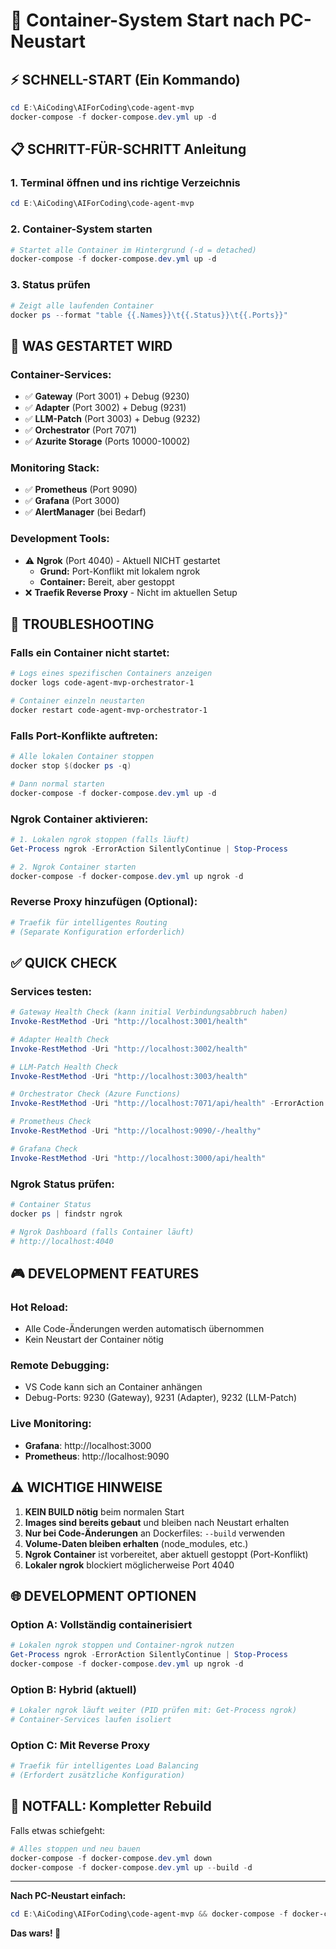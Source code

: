 # 🚀 Container-System Start nach PC-Neustart

## ⚡ SCHNELL-START (Ein Kommando)

```powershell
cd E:\AiCoding\AIForCoding\code-agent-mvp
docker-compose -f docker-compose.dev.yml up -d
```

## 📋 SCHRITT-FÜR-SCHRITT Anleitung

### 1. Terminal öffnen und ins richtige Verzeichnis
```powershell
cd E:\AiCoding\AIForCoding\code-agent-mvp
```

### 2. Container-System starten
```powershell
# Startet alle Container im Hintergrund (-d = detached)
docker-compose -f docker-compose.dev.yml up -d
```

### 3. Status prüfen
```powershell
# Zeigt alle laufenden Container
docker ps --format "table {{.Names}}\t{{.Status}}\t{{.Ports}}"
```

## 🎯 WAS GESTARTET WIRD

### Container-Services:
- ✅ **Gateway** (Port 3001) + Debug (9230)
- ✅ **Adapter** (Port 3002) + Debug (9231)  
- ✅ **LLM-Patch** (Port 3003) + Debug (9232)
- ✅ **Orchestrator** (Port 7071)
- ✅ **Azurite Storage** (Ports 10000-10002)

### Monitoring Stack:
- ✅ **Prometheus** (Port 9090)
- ✅ **Grafana** (Port 3000)
- ✅ **AlertManager** (bei Bedarf)

### Development Tools:
- ⚠️ **Ngrok** (Port 4040) - Aktuell NICHT gestartet
  - **Grund:** Port-Konflikt mit lokalem ngrok
  - **Container:** Bereit, aber gestoppt
- ❌ **Traefik Reverse Proxy** - Nicht im aktuellen Setup

## 🔧 TROUBLESHOOTING

### Falls ein Container nicht startet:
```powershell
# Logs eines spezifischen Containers anzeigen
docker logs code-agent-mvp-orchestrator-1

# Container einzeln neustarten
docker restart code-agent-mvp-orchestrator-1
```

### Falls Port-Konflikte auftreten:
```powershell
# Alle lokalen Container stoppen
docker stop $(docker ps -q)

# Dann normal starten
docker-compose -f docker-compose.dev.yml up -d
```

### Ngrok Container aktivieren:
```powershell
# 1. Lokalen ngrok stoppen (falls läuft)
Get-Process ngrok -ErrorAction SilentlyContinue | Stop-Process

# 2. Ngrok Container starten
docker-compose -f docker-compose.dev.yml up ngrok -d
```

### Reverse Proxy hinzufügen (Optional):
```powershell
# Traefik für intelligentes Routing
# (Separate Konfiguration erforderlich)
```

## ✅ QUICK CHECK

### Services testen:
```powershell
# Gateway Health Check (kann initial Verbindungsabbruch haben)
Invoke-RestMethod -Uri "http://localhost:3001/health"

# Adapter Health Check
Invoke-RestMethod -Uri "http://localhost:3002/health"

# LLM-Patch Health Check  
Invoke-RestMethod -Uri "http://localhost:3003/health"

# Orchestrator Check (Azure Functions)
Invoke-RestMethod -Uri "http://localhost:7071/api/health" -ErrorAction SilentlyContinue

# Prometheus Check
Invoke-RestMethod -Uri "http://localhost:9090/-/healthy"

# Grafana Check
Invoke-RestMethod -Uri "http://localhost:3000/api/health"
```

### Ngrok Status prüfen:
```powershell
# Container Status
docker ps | findstr ngrok

# Ngrok Dashboard (falls Container läuft)
# http://localhost:4040
```

## 🎮 DEVELOPMENT FEATURES

### Hot Reload:
- Alle Code-Änderungen werden automatisch übernommen
- Kein Neustart der Container nötig

### Remote Debugging:
- VS Code kann sich an Container anhängen
- Debug-Ports: 9230 (Gateway), 9231 (Adapter), 9232 (LLM-Patch)

### Live Monitoring:
- **Grafana**: http://localhost:3000
- **Prometheus**: http://localhost:9090

## ⚠️ WICHTIGE HINWEISE

1. **KEIN BUILD nötig** beim normalen Start
2. **Images sind bereits gebaut** und bleiben nach Neustart erhalten
3. **Nur bei Code-Änderungen** an Dockerfiles: `--build` verwenden
4. **Volume-Daten bleiben erhalten** (node_modules, etc.)
5. **Ngrok Container** ist vorbereitet, aber aktuell gestoppt (Port-Konflikt)
6. **Lokaler ngrok** blockiert möglicherweise Port 4040

## 🌐 DEVELOPMENT OPTIONEN

### Option A: Vollständig containerisiert
```powershell
# Lokalen ngrok stoppen und Container-ngrok nutzen
Get-Process ngrok -ErrorAction SilentlyContinue | Stop-Process
docker-compose -f docker-compose.dev.yml up ngrok -d
```

### Option B: Hybrid (aktuell)
```powershell
# Lokaler ngrok läuft weiter (PID prüfen mit: Get-Process ngrok)
# Container-Services laufen isoliert
```

### Option C: Mit Reverse Proxy
```powershell
# Traefik für intelligentes Load Balancing
# (Erfordert zusätzliche Konfiguration)
```

## 🚨 NOTFALL: Kompletter Rebuild

Falls etwas schiefgeht:
```powershell
# Alles stoppen und neu bauen
docker-compose -f docker-compose.dev.yml down
docker-compose -f docker-compose.dev.yml up --build -d
```

---

**Nach PC-Neustart einfach:**
```powershell
cd E:\AiCoding\AIForCoding\code-agent-mvp && docker-compose -f docker-compose.dev.yml up -d
```

**Das wars! 🎉**
